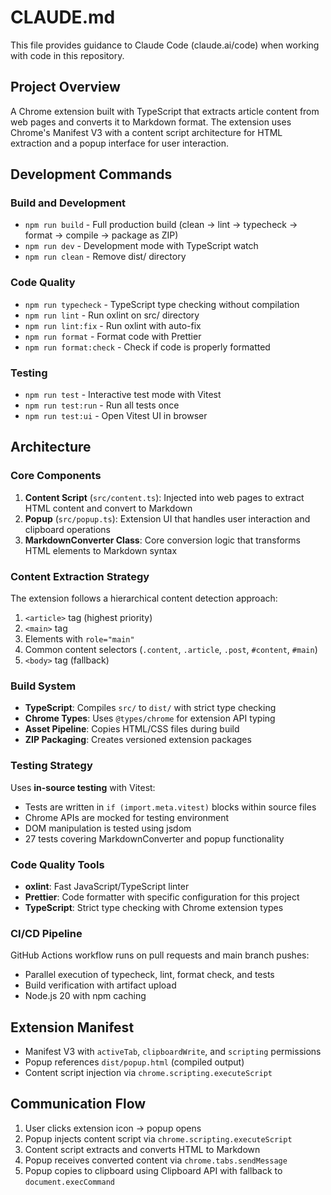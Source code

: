 # CLAUDE.md

This file provides guidance to Claude Code (claude.ai/code) when working with code in this repository.

## Project Overview

A Chrome extension built with TypeScript that extracts article content from web pages and converts it to Markdown format. The extension uses Chrome's Manifest V3 with a content script architecture for HTML extraction and a popup interface for user interaction.

## Development Commands

### Build and Development
- `npm run build` - Full production build (clean → lint → typecheck → format → compile → package as ZIP)
- `npm run dev` - Development mode with TypeScript watch
- `npm run clean` - Remove dist/ directory

### Code Quality
- `npm run typecheck` - TypeScript type checking without compilation
- `npm run lint` - Run oxlint on src/ directory
- `npm run lint:fix` - Run oxlint with auto-fix
- `npm run format` - Format code with Prettier
- `npm run format:check` - Check if code is properly formatted

### Testing
- `npm run test` - Interactive test mode with Vitest
- `npm run test:run` - Run all tests once
- `npm run test:ui` - Open Vitest UI in browser

## Architecture

### Core Components
1. **Content Script** (`src/content.ts`): Injected into web pages to extract HTML content and convert to Markdown
2. **Popup** (`src/popup.ts`): Extension UI that handles user interaction and clipboard operations
3. **MarkdownConverter Class**: Core conversion logic that transforms HTML elements to Markdown syntax

### Content Extraction Strategy
The extension follows a hierarchical content detection approach:
1. `<article>` tag (highest priority)
2. `<main>` tag
3. Elements with `role="main"`
4. Common content selectors (`.content`, `.article`, `.post`, `#content`, `#main`)
5. `<body>` tag (fallback)

### Build System
- **TypeScript**: Compiles `src/` to `dist/` with strict type checking
- **Chrome Types**: Uses `@types/chrome` for extension API typing
- **Asset Pipeline**: Copies HTML/CSS files during build
- **ZIP Packaging**: Creates versioned extension packages

### Testing Strategy
Uses **in-source testing** with Vitest:
- Tests are written in `if (import.meta.vitest)` blocks within source files
- Chrome APIs are mocked for testing environment
- DOM manipulation is tested using jsdom
- 27 tests covering MarkdownConverter and popup functionality

### Code Quality Tools
- **oxlint**: Fast JavaScript/TypeScript linter
- **Prettier**: Code formatter with specific configuration for this project
- **TypeScript**: Strict type checking with Chrome extension types

### CI/CD Pipeline
GitHub Actions workflow runs on pull requests and main branch pushes:
- Parallel execution of typecheck, lint, format check, and tests
- Build verification with artifact upload
- Node.js 20 with npm caching

## Extension Manifest
- Manifest V3 with `activeTab`, `clipboardWrite`, and `scripting` permissions
- Popup references `dist/popup.html` (compiled output)
- Content script injection via `chrome.scripting.executeScript`

## Communication Flow
1. User clicks extension icon → popup opens
2. Popup injects content script via `chrome.scripting.executeScript`
3. Content script extracts and converts HTML to Markdown
4. Popup receives converted content via `chrome.tabs.sendMessage`
5. Popup copies to clipboard using Clipboard API with fallback to `document.execCommand`
